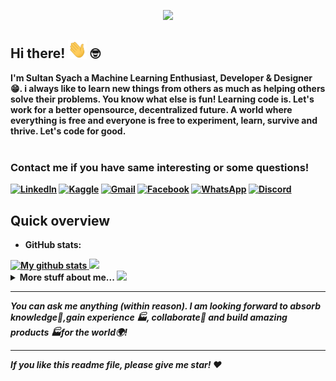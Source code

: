 <p align="center">
 <img src="https://github.com/TheDudeThatCode/TheDudeThatCode/blob/master/Assets/Developer.gif"> 
</p>

<h2> Hi there! <img src="https://raw.githubusercontent.com/ABSphreak/ABSphreak/master/gifs/Hi.gif" width="30px"> 🤓 </h2>
<b>I'm Sultan Syach a Machine Learning Enthusiast, Developer & Designer 😁.
i always like to learn new things from others as much as helping others solve their problems. 
You know what else is fun! Learning code is. Let's work for a better opensource, decentralized future. 
A world where everything is free and everyone is free to experiment, 
learn, survive and thrive. Let's code for good.<br><br>

<h3> Contact me if you have same interesting or some questions! </h3>

<p>
  <a href="https://www.linkedin.com/in/sultan-syach-a894a5215" target="_blank"><img alt="LinkedIn" src="https://img.shields.io/badge/linkedin-%230077B5.svg?&style=for-the-badge&logo=linkedin&logoColor=white"/></a>  
  <a href="https://www.kaggle.com/sultan7" target="_blank"><img alt="Kaggle" src="https://img.shields.io/badge/Kaggle-2C8EBB?&style=for-the-badge&logo=kaggle&logoColor=white"/></a>  
  <a href="mailto:sultansyach7@gmail.com" target="_blank"><img alt="Gmail" src="https://img.shields.io/badge/gmail-D14836?&style=for-the-badge&logo=gmail&logoColor=white"/></a>    
  <a href="https://www.facebook.com/sultan.ynl" target="_blank"><img alt="Facebook" src="https://img.shields.io/badge/facebook-%231877F2.svg?&style=for-the-badge&logo=facebook&logoColor=white"/></a>  
  <a href="https://wa.me/628979619605" target="_blank"><img alt="WhatsApp" src="https://img.shields.io/badge/WhatsApp-25D366?style=for-the-badge&logo=whatsapp&logoColor=white"/></a> 
  <a href="https://discord.gg/user/TAN#1846" target="_blank"><img alt="Discord" src="https://img.shields.io/badge/Discord-7289DA?style=for-the-badge&logo=discord&logoColor=white"/></a> 
</p>

## Quick overview
* GitHub stats:  
<a href="https://github.com/sultanbst123/github-readme-stats">
  <img  src="https://github-readme-stats.vercel.app/api?username=sultanbst123&show_icons=true&line_height=27&include_all_commits=true" alt="My github stats"/>
  <!--wkwkwk-->
  <!--wkwkwk-->
  <img  src= "https://github-readme-stats.vercel.app/api/top-langs/?username=sultanbst123&show_icons=true&line_height=27&include_all_commits=true"/>
</a>


<details>
<summary>
  More stuff about me... <img src="https://media.giphy.com/media/VgCDAzcKvsR6OM0uWg/giphy.gif" width="50">
</summary>
<br>
I am really passionate about machine learning, it is in my opinion the best combination of logical programming and
(sometimes) develop a beautiful design.⚡ I am involved in a lot of competition, hackathons, course, workshops and helped in building many communities from scratch.

## My skills
<h3> Programming Language </h3>
<img title="Python" alt="Python" width="40px" src="https://raw.githubusercontent.com/github/explore/master/topics/python/python.png" />|
<img alt="JS" title="JavaScript" width="40px" src="https://raw.githubusercontent.com/github/explore/master/topics/javascript/javascript.png">|
<img title="C++" alt="C++" width="40px" src="https://raw.githubusercontent.com/github/explore/master/topics/c++/c++.png">


### <b><i>💻 Technologies I Love <br>

### Programming language
</details>
<hr>
You can ask me anything (within reason). I am looking forward to absorb knowledge🧠,gain experience 🏭, collaborate🤝 and build amazing products 🏭for the world🌍!
<hr>
If you like this readme file, please give me star! ❤️
